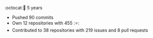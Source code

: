 :octocat::birthday: 5 years  
- Pushed 90 commits
- Own 12 repositories with 455 ::star::
- Contributed to 38 repositories with 219 issues and 8 pull requests
